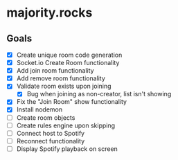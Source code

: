 # majority.rocks

## Goals
- [x] Create unique room code generation
- [x] Socket.io Create Room functionality
- [x] Add join room functionality
- [x] Add remove room functionality
- [x] Validate room exists upon joining
  - [x] Bug when joining as non-creator, list isn't showing
- [x] Fix the "Join Room" show functionality
- [x] Install nodemon
- [ ] Create room objects
- [ ] Create rules engine upon skipping
- [ ] Connect host to Spotify
- [ ] Reconnect functionality
- [ ] Display Spotify playback on screen